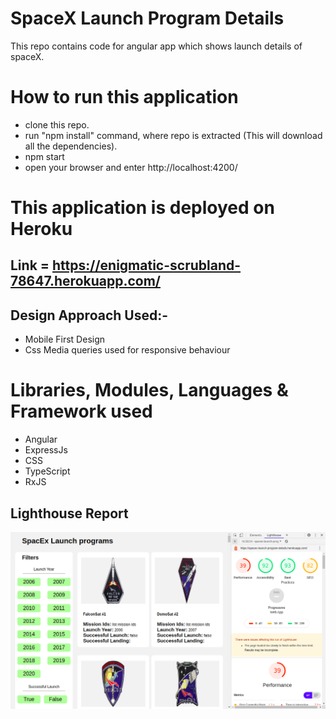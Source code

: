 # SpaceX Launch Program Details
This repo contains code for angular app which shows launch details of spaceX.

# How to run this application
 * clone this repo.
 * run "npm install" command, where repo is extracted (This will download all the dependencies).
 * npm start
 * open your browser and enter http://localhost:4200/

# This application is deployed on Heroku
## Link = https://enigmatic-scrubland-78647.herokuapp.com/

## Design Approach Used:-
* Mobile First Design 
* Css Media queries used for responsive behaviour

# Libraries, Modules, Languages & Framework used
  * Angular
  * ExpressJs
  * CSS
  * TypeScript
  * RxJS
  

## Lighthouse Report
![Light House Data](https://github.com/ashutoshraj01/spaceX-launch-program-detail/blob/master/Screenshot%20from%202020-11-09%2017-05-05.png)
